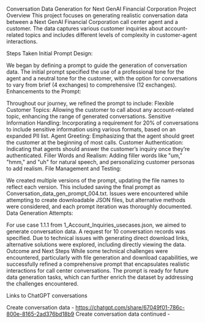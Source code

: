 Conversation Data Generation for Next GenAI Financial Corporation
Project Overview
This project focuses on generating realistic conversation data between a Next GenAI Financial Corporation call center agent and a customer. The data captures various customer inquiries about account-related topics and includes different levels of complexity in customer-agent interactions.

Steps Taken
Initial Prompt Design:

We began by defining a prompt to guide the generation of conversation data. The initial prompt specified the use of a professional tone for the agent and a neutral tone for the customer, with the option for conversations to vary from brief (4 exchanges) to comprehensive (12 exchanges).
Enhancements to the Prompt:

Throughout our journey, we refined the prompt to include:
Flexible Customer Topics: Allowing the customer to call about any account-related topic, enhancing the range of generated conversations.
Sensitive Information Handling: Incorporating a requirement for 20% of conversations to include sensitive information using various formats, based on an expanded PII list.
Agent Greeting: Emphasizing that the agent should greet the customer at the beginning of most calls.
Customer Authentication: Indicating that agents should answer the customer’s inquiry once they’re authenticated.
Filler Words and Realism: Adding filler words like "um," "hmm," and "uh" for natural speech, and personalizing customer personas to add realism.
File Management and Testing:

We created multiple versions of the prompt, updating the file names to reflect each version. This included saving the final prompt as Conversation_data_gen_prompt_004.txt.
Issues were encountered while attempting to create downloadable JSON files, but alternative methods were considered, and each prompt iteration was thoroughly documented.
Data Generation Attempts:

For use case 1.1.1 from 1_Account_Inquiries_usecases.json, we aimed to generate conversation data.
A request for 10 conversation records was specified. Due to technical issues with generating direct download links, alternative solutions were explored, including directly viewing the data.
Outcome and Next Steps
While some technical challenges were encountered, particularly with file generation and download capabilities, we successfully refined a comprehensive prompt that encapsulates realistic interactions for call center conversations. The prompt is ready for future data generation tasks, which can further enrich the dataset by addressing the challenges encountered.

Links to ChatGPT conversations

Create conversation data - https://chatgpt.com/share/67049f01-786c-800e-8165-2ad376bd18b9
Create conversation data continued - 